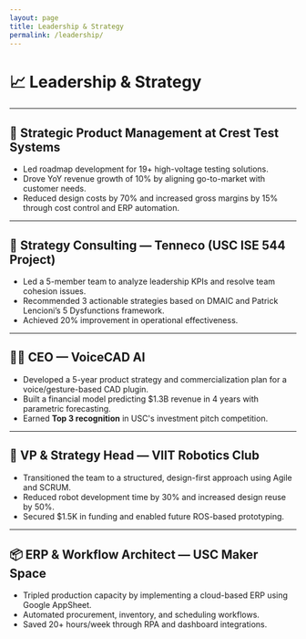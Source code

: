 ```yaml
---
layout: page
title: Leadership & Strategy
permalink: /leadership/
---
```


# 📈 Leadership & Strategy

---

## 🧭 Strategic Product Management at Crest Test Systems
- Led roadmap development for 19+ high-voltage testing solutions.
- Drove YoY revenue growth of 10% by aligning go-to-market with customer needs.
- Reduced design costs by 70% and increased gross margins by 15% through cost control and ERP automation.

---

## 🧠 Strategy Consulting — Tenneco (USC ISE 544 Project)
- Led a 5-member team to analyze leadership KPIs and resolve team cohesion issues.
- Recommended 3 actionable strategies based on DMAIC and Patrick Lencioni’s 5 Dysfunctions framework.
- Achieved 20% improvement in operational effectiveness.

---

## 🧑‍💼 CEO — VoiceCAD AI
- Developed a 5-year product strategy and commercialization plan for a voice/gesture-based CAD plugin.
- Built a financial model predicting $1.3B revenue in 4 years with parametric forecasting.
- Earned **Top 3 recognition** in USC's investment pitch competition.

---

## 🦾 VP & Strategy Head — VIIT Robotics Club
- Transitioned the team to a structured, design-first approach using Agile and SCRUM.
- Reduced robot development time by 30% and increased design reuse by 50%.
- Secured $1.5K in funding and enabled future ROS-based prototyping.

---

## 📦 ERP & Workflow Architect — USC Maker Space
- Tripled production capacity by implementing a cloud-based ERP using Google AppSheet.
- Automated procurement, inventory, and scheduling workflows.
- Saved 20+ hours/week through RPA and dashboard integrations.
